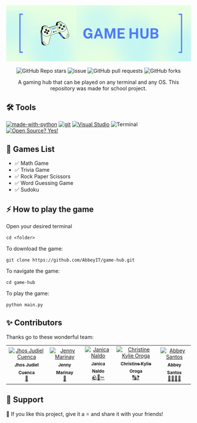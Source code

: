 ![Game Hub Banner](https://github.com/AbbeyIT/game-hub/blob/main/images/game-hub%20banner.png)

<p align="center">
    <img alt="GitHub Repo stars" src="https://img.shields.io/github/stars/AbbeyIT/game-hub">
    <img alt="issue" src="https://img.shields.io/github/issues/AbbeyIT/game-hub">
    <img alt="GitHub pull requests" src="https://img.shields.io/github/issues-pr-raw/AbbeyIT/game-hub">
    <img alt="GitHub forks" src="https://img.shields.io/github/forks/AbbeyIT/game-hub">
</p>

<p align="center"> 
    A gaming hub that can be played on any terminal and any OS. This repository was made for school project. 
</p>

## 🛠️ Tools 

[![made-with-python](https://img.shields.io/badge/Made%20with-Python-1f425f.svg)](https://www.python.org/)
[![git](https://badgen.net/badge/icon/git?icon=git&label)](https://git-scm.com)
[![Visual Studio](https://badgen.net/badge/icon/visualstudio?icon=visualstudio&label)](https://visualstudio.microsoft.com)
![Terminal](https://badgen.net/badge/icon/terminal?icon=terminal&label)
[![Open Source? Yes!](https://badgen.net/badge/Open%20Source%20%3F/Yes%21/blue?icon=github)](https://github.com/Naereen/badges/)

## 👾 Games List
- ✅ Math Game
- ✅ Trivia Game
- ✅ Rock Paper Scissors
- ✅ Word Guessing Game
- ✅ Sudoku

## ⚡ How to play the game

Open your desired terminal
    
    cd <folder>

To download the game:

    git clone https://github.com/AbbeyIT/game-hub.git
    
To navigate the game:

    cd game-hub
    
To play the game:

    python main.py

## ✨ Contributors 

Thanks go to these wonderful team:

<table>
  <tbody>
    <tr>
      <td align="center"><a href="https://github.com/BlazenAkali"><img src="https://avatars.githubusercontent.com/u/118370974?v=4" width="100px;" alt="Jhos Judiel Cuenca"/><br /><sub><b>Jhos Judiel Cuenca</b></sub></a><br /><a href="" title="Math game">🔢</a></td>
      <td align="center"><a href="https://github.com/jennymarinay"><img src="https://avatars.githubusercontent.com/u/92709282?v=4" width="100px;" alt="Jenny Marinay"/><br /><sub><b>Jenny Marinay</b></sub></a><br /><a href="" title="Trivia Game">🧠</a></td>
      <td align="center"><a href="https://github.com/janicanaldo"><img src="https://avatars.githubusercontent.com/u/92843119?v=4" width="100px;" alt="Janica Naldo"/><br /><sub><b>Janica Naldo</b></sub></a><br /><a href="" title="Rock Paper Scissors">🪨📄✂</a></td>
      <td align="center"><a href="https://github.com/kylieorga"><img src="https://avatars.githubusercontent.com/u/117880182?v=4" width="100px;" alt="Christine Kylie Oroga"/><br /><sub><b>Christine Kylie Oroga</b></sub></a><br /><a href="" title="Word Guessing Game">🔠❓</a></td>
      <td align="center"><a href="https://github.com/AbbeyIT"><img src="https://avatars.githubusercontent.com/u/93916892?v=4" width="100px;" alt="Abbey Santos"/><br /><sub><b>Abbey Santos</b></sub></a><br /><a href="" title="Sudoku">📄🔢🇯🇵</a></td>
  </tbody>
</table>

## 🤩 Support

💙 If you like this project, give it a ⭐ and share it with your friends!
